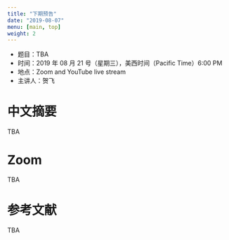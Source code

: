 ```yaml
---
title: "下期预告"
date: "2019-08-07"
menu: [main, top]
weight: 2
---
```




- 题目：TBA
- 时间：2019 年 08 月 21 号（星期三），美西时间（Pacific Time）6:00 PM
- 地点：Zoom and YouTube live stream
- 主讲人：贺飞


# 中文摘要

TBA

# Zoom

TBA

# 参考文献

TBA
